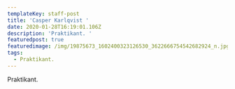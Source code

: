 ```yaml
---
templateKey: staff-post
title: 'Casper Karlqvist '
date: 2020-01-28T16:19:01.106Z
description: 'Praktikant. '
featuredpost: true
featuredimage: /img/19875673_1602400323126530_3622666754542682924_n.jpg
tags:
  - Praktikant.
---
```

Praktikant.
